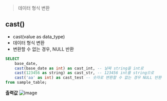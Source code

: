 > 데이터 형식 변환
## cast()
- cast(value as data_type)
- 데이터 형식 변환
- 변환할 수 없는 경우, NULL 반환

```sql
SELECT
    base_date, 
    cast(base_date as int) as cast_int, -- 날짜 string을 int로
    cast(123456 as string) as cast_str, -- 123456 int를 string으로
    cast('aa' as int) as cast_test -- 숫자로 변환할 수 없는 경우 NULL 반환
from sample_table;
```

**출력값**
![image](https://github.com/tjmoh23/Oracle/assets/51068987/0af4228a-270b-4cbe-93e6-04918dacc1ef)

